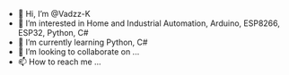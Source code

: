 - 👋 Hi, I’m @Vadzz-K
- 👀 I’m interested in Home and Industrial Automation, Arduino, ESP8266, ESP32, Python, C#
- 🌱 I’m currently learning Python, C#
- 💞️ I’m looking to collaborate on ...
- 📫 How to reach me ...

<!---
Vadzz-K/Vadzz-K is a ✨ special ✨ repository because its `README.md` (this file) appears on your GitHub profile.
You can click the Preview link to take a look at your changes.
--->
